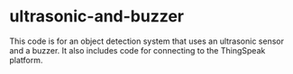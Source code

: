 # ultrasonic-and-buzzer
This code is for an object detection system that uses an ultrasonic sensor and a buzzer. 
It also includes code for connecting to the ThingSpeak platform.
